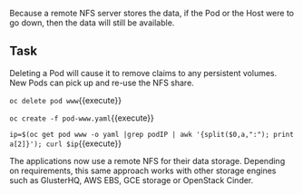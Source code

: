 Because a remote NFS server stores the data, if the Pod or the Host were to go down, then the data will still be available.

## Task

Deleting a Pod will cause it to remove claims to any persistent volumes. New Pods can pick up and re-use the NFS share.

`oc delete pod www`{{execute}}

`oc create -f pod-www.yaml`{{execute}}

`ip=$(oc get pod www -o yaml |grep podIP | awk '{split($0,a,":"); print a[2]}'); curl $ip`{{execute}}

The applications now use a remote NFS for their data storage. Depending on requirements, this same approach works with other storage engines such as GlusterHQ, AWS EBS, GCE storage or OpenStack Cinder.
